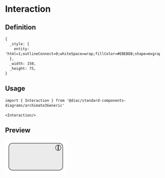 # Interaction

## Definition

```
{
  _style: { 
    entity: 'html=1;outlineConnect=0;whiteSpace=wrap;fillColor=#EBEBEB;shape=mxgraph.archimate3.application;appType=interaction;archiType=rounded;',
  },
  _width: 150,
  _height: 75,
}
```

## Usage

```
import { Interaction } from '@diac/standard-components-diagrams/archimate3Generic'

<Interaction/>
```

## Preview

<img src="./interaction.png" width="200"/>
